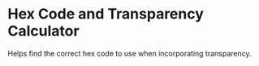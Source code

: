 # Hex Code and Transparency Calculator
Helps find the correct hex code to use when incorporating transparency.
